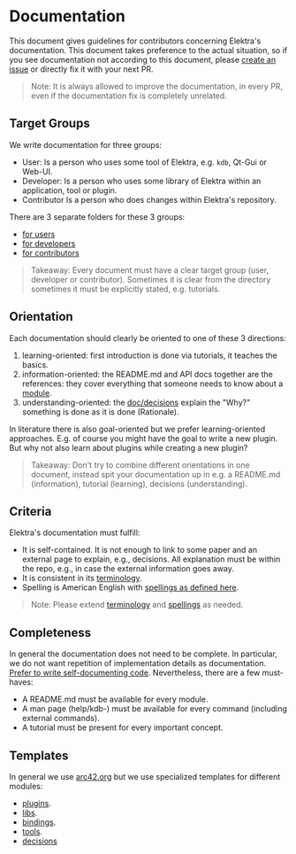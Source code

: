 # Documentation

This document gives guidelines for contributors concerning Elektra's documentation.
This document takes preference to the actual situation, so if you see documentation
not according to this document, please [create an issue](https://issue.libelektra.org)
or directly fix it with your next PR.

> Note: It is always allowed to improve the documentation, in every PR, even if
> the documentation fix is completely unrelated.

## Target Groups

We write documentation for three groups:

- User:
  Is a person who uses some tool of Elektra, e.g. `kdb`, Qt-Gui or Web-UI.
- Developer:
  Is a person who uses some library of Elektra within an application, tool or plugin.
- Contributor
  Is a person who does changes within Elektra's repository.

There are 3 separate folders for these 3 groups:

- [for users](/doc/help)
- [for developers](/doc/dev)
- [for contributors](/doc/contrib)

> Takeaway:
> Every document must have a clear target group (user, developer or contributor).
> Sometimes it is clear from the directory sometimes it must be explicitly stated,
> e.g. tutorials.

## Orientation

Each documentation should clearly be oriented to one of these 3 directions:

1. learning-oriented: first introduction is done via tutorials, it teaches the basics.
2. information-oriented: the README.md and API docs together are the references: they cover everything that someone needs to know about a [module](/doc/help/elektra-glossary.md).
3. understanding-oriented: the [doc/decisions](/doc/decisions) explain the "Why?" something is done as it is done (Rationale).

In literature there is also goal-oriented but we prefer learning-oriented approaches.
E.g. of course you might have the goal to write a new plugin.
But why not also learn about plugins while creating a new plugin?

> Takeaway:
> Don't try to combine different orientations in one document,
> instead spit your documentation up in e.g. a README.md (information),
> tutorial (learning),
> decisions (understanding).

## Criteria

Elektra's documentation must fulfill:

- It is self-contained.
  It is not enough to link to some paper and an external page to explain, e.g., decisions.
  All explanation must be within the repo, e.g., in case the external information goes away.
- It is consistent in its [terminology](/doc/help/elektra-glossary.md).
- Spelling is American English with [spellings as defined here](/scripts/sed).

> Note:
> Please extend [terminology](/doc/help/elektra-glossary.md) and
> [spellings](/scripts/sed) as needed.

## Completeness

In general the documentation does not need to be complete.
In particular, we do not want repetition of implementation details as documentation.
[Prefer to write self-documenting code](/doc/CODING.md).
Nevertheless, there are a few must-haves:

- A README.md must be available for every module.
- A man page (help/kdb-) must be available for every command (including external commands).
- A tutorial must be present for every important concept.

## Templates

In general we use [arc42.org](https://arc42.org/) but we use specialized templates for different modules:

- [plugins](/src/plugins/template/README.md).
- [libs](/src/libs/template/README.md).
- [bindings](/src/bindings/template/README.md).
- [tools](/src/tools/template/README.md).
- [decisions](/doc/decisions/template.md)
